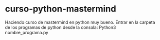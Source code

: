 # curso-python-mastermind
Haciendo curso de mastermind en python muy bueno.
Entrar en la carpeta de los programas de python desde la consola:
Python3 nombre_programa.py
